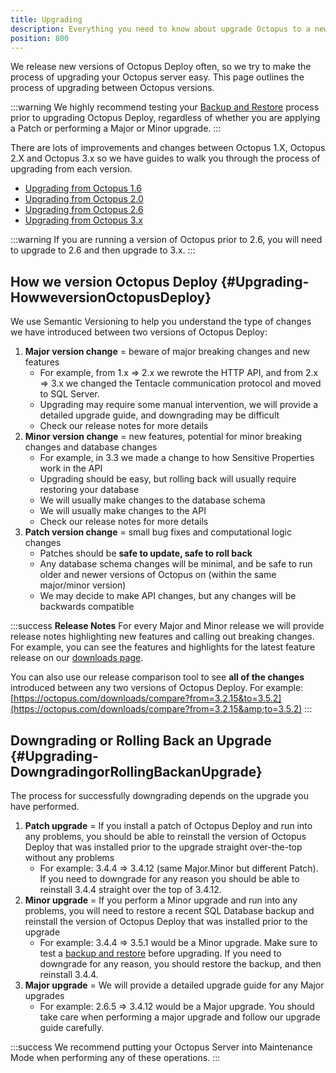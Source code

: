 ```yaml
---
title: Upgrading
description: Everything you need to know about upgrade Octopus to a newer version.
position: 800
---
```


We release new versions of Octopus Deploy often, so we try to make the process of upgrading your Octopus server easy. This page outlines the process of upgrading between Octopus versions.

:::warning
We highly recommend testing your [Backup and Restore](/docs/administration/backup-and-restore.md) process prior to upgrading Octopus Deploy, regardless of whether you are applying a Patch or performing a Major or Minor upgrade.
:::

There are lots of improvements and changes between Octopus 1.X, Octopus 2.X and Octopus 3.x so we have guides to walk you through the process of upgrading from each version.

- [Upgrading from Octopus 1.6](/docs/administration/upgrading/upgrading-from-octopus-1.6.md)
- [Upgrading from Octopus 2.0](/docs/administration/upgrading/upgrading-from-octopus-2.0.md)
- [Upgrading from Octopus 2.6](/docs/administration/upgrading/upgrading-from-octopus-2.6/index.md)
- [Upgrading from Octopus 3.x](/docs/administration/upgrading/upgrading-from-octopus-3.x.md)

:::warning
If you are running a version of Octopus prior to 2.6, you will need to upgrade to 2.6 and then upgrade to 3.x.
:::

## How we version Octopus Deploy {#Upgrading-HowweversionOctopusDeploy}

We use Semantic Versioning to help you understand the type of changes we have introduced between two versions of Octopus Deploy:

1. **Major version change** = beware of major breaking changes and new features
    * For example, from 1.x => 2.x we rewrote the HTTP API, and from 2.x => 3.x we changed the Tentacle communication protocol and moved to SQL Server.
    * Upgrading may require some manual intervention, we will provide a detailed upgrade guide, and downgrading may be difficult
    * Check our release notes for more details
1. **Minor version change** = new features, potential for minor breaking changes and database changes
    * For example, in 3.3 we made a change to how Sensitive Properties work in the API
    * Upgrading should be easy, but rolling back will usually require restoring your database
    * We will usually make changes to the database schema
    * We will usually make changes to the API
    * Check our release notes for more details
1. **Patch version change** = small bug fixes and computational logic changes
    * Patches should be **safe to update, safe to roll back**
    * Any database schema changes will be minimal, and be safe to run older and newer versions of Octopus on (within the same major/minor version)
    * We may decide to make API changes, but any changes will be backwards compatible

:::success
**Release Notes**
For every Major and Minor release we will provide release notes highlighting new features and calling out breaking changes. For example, you can see the features and highlights for the latest feature release on our [downloads page](https://octopus.com/downloads).

You can also use our release comparison tool to see **all of the changes** introduced between any two versions of Octopus Deploy. For example: [https://octopus.com/downloads/compare?from=3.2.15&to=3.5.2](https://octopus.com/downloads/compare?from=3.2.15&amp;to=3.5.2)
:::

## Downgrading or Rolling Back an Upgrade {#Upgrading-DowngradingorRollingBackanUpgrade}

The process for successfully downgrading depends on the upgrade you have performed.

1. **Patch upgrade** = If you install a patch of Octopus Deploy and run into any problems, you should be able to reinstall the version of Octopus Deploy that was installed prior to the upgrade straight over-the-top without any problems  
    * For example: 3.4.4 => 3.4.12 (same Major.Minor but different Patch). If you need to downgrade for any reason you should be able to reinstall 3.4.4 straight over the top of 3.4.12.
1. **Minor upgrade** = If you perform a Minor upgrade and run into any problems, you will need to restore a recent SQL Database backup and reinstall the version of Octopus Deploy that was installed prior to the upgrade  
    * For example: 3.4.4 => 3.5.1 would be a Minor upgrade. Make sure to test a [backup and restore](/docs/administration/backup-and-restore.md) before upgrading. If you need to downgrade for any reason, you should restore the backup, and then reinstall 3.4.4.
1. **Major upgrade** = We will provide a detailed upgrade guide for any Major upgrades  
    * For example: 2.6.5 => 3.4.12 would be a Major upgrade. You should take care when performing a major upgrade and follow our upgrade guide carefully.

:::success
We recommend putting your Octopus Server into Maintenance Mode when performing any of these operations.
:::
